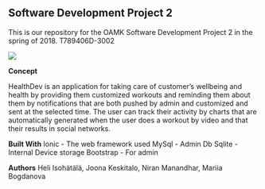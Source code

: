 ## Software Development Project 2

This is our repository for the OAMK Software Development Project 2 in the spring of 2018. T789406D-3002

![](https://github.com/niran-manandhar/Healthoy/blob/dev-branch/mockups/showcase.gif)

**Concept**

HealthDev is an application for taking care of customer’s wellbeing and health
by providing them customized workouts and reminding them about them by
notifications that are both pushed by admin and customized and sent at the
selected time. The user can track their activity by charts that are automatically
generated when the user does a workout by video and that their results in
social networks.



**Built With**
Ionic - The web framework used
MySql - Admin Db
Sqlite - Internal Device storage
Bootstrap - For admin

**Authors**
Heli Isohätälä,
Joona Keskitalo, 
Niran Manandhar,
Mariia Bogdanova

